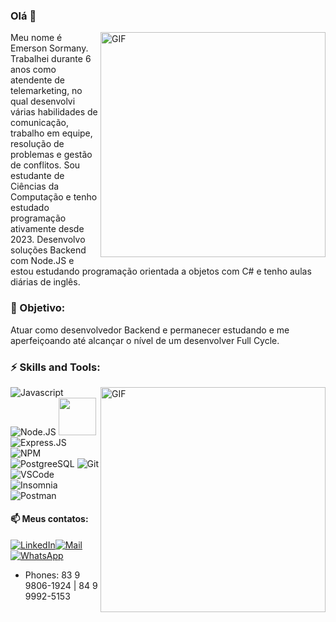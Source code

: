 ### Olá 👋
<a target="_blank" rel="noonpener noreferrer nofollow" href="https://camo.githubusercontent.com/c1dcb74cc1c1835b1d716f5051499a2814c683c806b15f04b0eba492863703e9/68747470733a2f2f63646e2e6472696262626c652e636f6d2f75736572732f3733303730332f73637265656e73686f74732f363538313234332f6176656e746f2e676966">
 <img align="right" alt="GIF" src="https://camo.githubusercontent.com/c1dcb74cc1c1835b1d716f5051499a2814c683c806b15f04b0eba492863703e9/68747470733a2f2f63646e2e6472696262626c652e636f6d2f75736572732f3733303730332f73637265656e73686f74732f363538313234332f6176656e746f2e676966" width="360px">
</a>
Meu nome é Emerson Sormany. Trabalhei durante 6 anos como atendente de telemarketing, no qual desenvolvi várias habilidades de comunicação, trabalho em equipe, resolução de problemas e gestão de conflitos. Sou estudante de Ciências da Computação e tenho estudado programação ativamente desde 2023. Desenvolvo soluções Backend com Node.JS e estou estudando programação orientada a objetos com C# e tenho aulas diárias de inglês.

### 📍 Objetivo:
Atuar como desenvolvedor Backend e permanecer estudando e me aperfeiçoando até alcançar o nível de um desenvolver Full Cycle.
 
### ⚡ Skills and Tools: 

<a target="_blank" rel="noonpener noreferrer nofollow" href="https://github-readme-stats.vercel.app/api/top-langs/?username=EmerSormany&theme=dracula&hide_border=true&custom_title=Principais%20%Linguagens">
 <img align="right" alt="GIF" src="https://github-readme-stats.vercel.app/api/top-langs/?username=EmerSormany&theme=dracula&hide_border=true&custom_title=Principais%20%Linguagens" width="360px">
</a>

![Javascript](https://img.shields.io/badge/JavaScript-06171E?style=for-the-badge&logo=javascript&logoColor=F7DF1E)
![Node.JS](https://img.shields.io/badge/Node%20js-06171E?style=for-the-badge&logo=nodedotjs&logoColor=white)
<img src="https://res.cloudinary.com/practicaldev/image/fetch/s--5RiFaM75--/c_imagga_scale,f_auto,fl_progressive,h_420,q_auto,w_1000/https://dev-to-uploads.s3.amazonaws.com/i/z19e1lev46xzuv3zdyqa.png" width="60px" />![Express.JS](https://img.shields.io/badge/Express%20js-06171E?style=for-the-badge&logo=express&logoColor=white)
![NPM](https://img.shields.io/badge/npm-06171E?style=for-the-badge&logo=npm&logoColor=white)
![PostgreeSQL](https://img.shields.io/badge/PostgreSQL-06171E?style=for-the-badge&logo=postgresql&logoColor=white)
![Git](https://img.shields.io/badge/GIT-06171E?style=for-the-badge&logo=git&logoColor=white)
![VSCode](https://img.shields.io/badge/VSCode-06171E?style=for-the-badge&logo=visual%20studio%20code&logoColor=white)
![Insomnia](https://img.shields.io/badge/Insomnia-06171E?style=for-the-badge&logo=Insomnia&logoColor=whit)
![Postman](https://img.shields.io/badge/Postman-06171E?style=for-the-badge&logo=Postman&logoColor=white)




#### 📫 Meus contatos: 
[![LinkedIn](https://img.shields.io/badge/LinkedIn-06171E?style=for-the-badge&logo=linkedin&logoColor=white)](https://www.linkedin.com/in/emersonsormany/)<a href="mailto:sormanyemerson@gmail.com">![Mail](https://img.shields.io/badge/Gmail-06171E?style=for-the-badge&logo=gmail&logoColor=white)</a>[![WhatsApp](https://img.shields.io/badge/WhatsApp-06171E?style=for-the-badge&logo=whatsapp&logoColor=white)](wa.me/+5583998061924)  




 * Phones: 83 9 9806-1924 | 84 9 9992-5153





  
<!--![Principais Linguagens](https://github-readme-stats.vercel.app/api/top-langs/?username=EmerSormany&theme=dracula&hide_border=true&custom_title=Principais%20%Linguagens)
</p>



 



<!--
**EmerSormany/EmerSormany** is a ✨ _special_ ✨ repository because its `README.md` (this file) appears on your GitHub profile.

Here are some ideas to get you started:

- 🔭 I’m currently working on ...
- 🌱 I’m currently learning ...
- 👯 I’m looking to collaborate on ...
- 🤔 I’m looking for help with ...
- 💬 Ask me about ...
- 📫 How to reach me: ...
- 😄 Pronouns: ...
- ⚡ Fun fact: ...
-->
